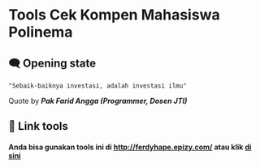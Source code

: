 # Tools Cek Kompen Mahasiswa Polinema
## :left_speech_bubble: Opening state
``` 
"Sebaik-baiknya investasi, adalah investasi ilmu"
```
Quote by __*Pak Farid Angga (Programmer, Dosen JTI)*__

## :link: Link tools
#### Anda bisa gunakan tools ini di http://ferdyhape.epizy.com/ atau klik [di sini](http://http://ferdyhape.epizy.com/)
